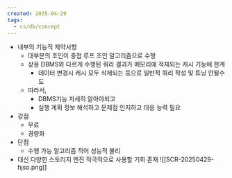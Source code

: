 ```yaml
---
created: 2025-04-29
tags:
  - cs/db/concept
---
```

- 내부의 기능적 제약사항
	- 대부분의 조인이 중첩 루프 조인 알고리즘으로 수행
	- 상용 DBMS와 다르게 수행된 쿼리 결과가 메모리에 적재되는 캐시 기능에 한계
		- 데이터 변경시 캐시 모두 삭제되는 등으로 일반적 쿼리 작성 및 튜닝 안될수도
	- 따라서, 
		- DBMS기능 자세히 알아야되고
		- 실행 계획 정보 해석하고 문제점 인지하고 대응 능력 필요
- 강점
	- 무료
	- 경량화
- 단점
	- 수행 가능 알고리즘 적어 성능적 불리
- 대신 다양한 스토리지 엔진 적극적으로 사용할 기회 존재
![[SCR-20250429-hjso.png]]